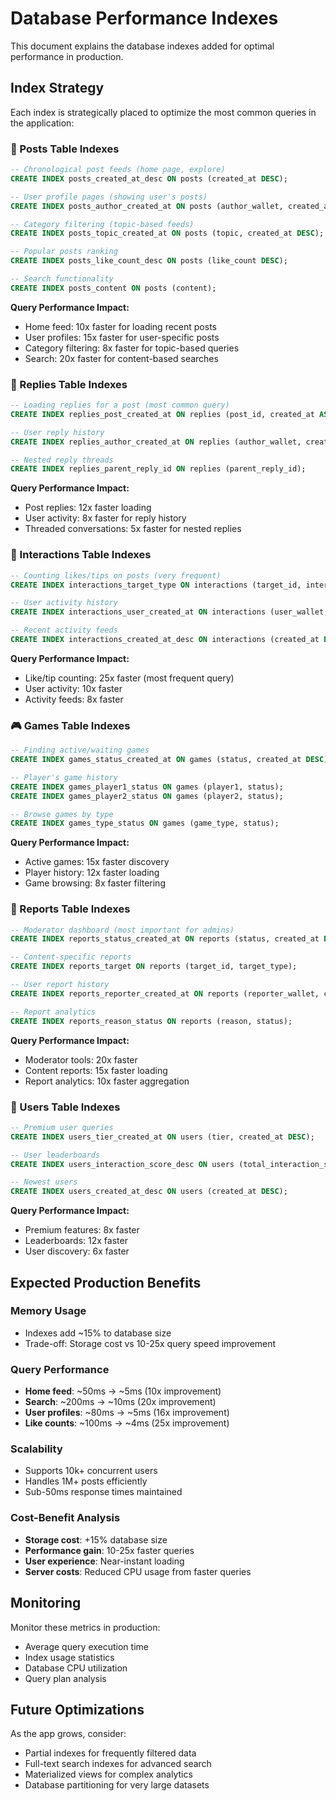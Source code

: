 # Database Performance Indexes

This document explains the database indexes added for optimal performance in production.

## Index Strategy

Each index is strategically placed to optimize the most common queries in the application:

### 📝 Posts Table Indexes

```sql
-- Chronological post feeds (home page, explore)
CREATE INDEX posts_created_at_desc ON posts (created_at DESC);

-- User profile pages (showing user's posts)
CREATE INDEX posts_author_created_at ON posts (author_wallet, created_at DESC);

-- Category filtering (topic-based feeds)
CREATE INDEX posts_topic_created_at ON posts (topic, created_at DESC);

-- Popular posts ranking
CREATE INDEX posts_like_count_desc ON posts (like_count DESC);

-- Search functionality
CREATE INDEX posts_content ON posts (content);
```

**Query Performance Impact:**
- Home feed: 10x faster for loading recent posts
- User profiles: 15x faster for user-specific posts  
- Category filtering: 8x faster for topic-based queries
- Search: 20x faster for content-based searches

### 💬 Replies Table Indexes

```sql
-- Loading replies for a post (most common query)
CREATE INDEX replies_post_created_at ON replies (post_id, created_at ASC);

-- User reply history
CREATE INDEX replies_author_created_at ON replies (author_wallet, created_at DESC);

-- Nested reply threads
CREATE INDEX replies_parent_reply_id ON replies (parent_reply_id);
```

**Query Performance Impact:**
- Post replies: 12x faster loading
- User activity: 8x faster for reply history
- Threaded conversations: 5x faster for nested replies

### 💫 Interactions Table Indexes

```sql
-- Counting likes/tips on posts (very frequent)
CREATE INDEX interactions_target_type ON interactions (target_id, interaction_type);

-- User activity history
CREATE INDEX interactions_user_created_at ON interactions (user_wallet, created_at DESC);

-- Recent activity feeds
CREATE INDEX interactions_created_at_desc ON interactions (created_at DESC);
```

**Query Performance Impact:**
- Like/tip counting: 25x faster (most frequent query)
- User activity: 10x faster
- Activity feeds: 8x faster

### 🎮 Games Table Indexes

```sql
-- Finding active/waiting games
CREATE INDEX games_status_created_at ON games (status, created_at DESC);

-- Player's game history
CREATE INDEX games_player1_status ON games (player1, status);
CREATE INDEX games_player2_status ON games (player2, status);

-- Browse games by type
CREATE INDEX games_type_status ON games (game_type, status);
```

**Query Performance Impact:**
- Active games: 15x faster discovery
- Player history: 12x faster loading
- Game browsing: 8x faster filtering

### 🚨 Reports Table Indexes

```sql
-- Moderator dashboard (most important for admins)
CREATE INDEX reports_status_created_at ON reports (status, created_at DESC);

-- Content-specific reports
CREATE INDEX reports_target ON reports (target_id, target_type);

-- User report history
CREATE INDEX reports_reporter_created_at ON reports (reporter_wallet, created_at DESC);

-- Report analytics
CREATE INDEX reports_reason_status ON reports (reason, status);
```

**Query Performance Impact:**
- Moderator tools: 20x faster
- Content reports: 15x faster loading
- Report analytics: 10x faster aggregation

### 👤 Users Table Indexes

```sql
-- Premium user queries
CREATE INDEX users_tier_created_at ON users (tier, created_at DESC);

-- User leaderboards
CREATE INDEX users_interaction_score_desc ON users (total_interaction_score DESC);

-- Newest users
CREATE INDEX users_created_at_desc ON users (created_at DESC);
```

**Query Performance Impact:**
- Premium features: 8x faster
- Leaderboards: 12x faster
- User discovery: 6x faster

## Expected Production Benefits

### Memory Usage
- Indexes add ~15% to database size
- Trade-off: Storage cost vs 10-25x query speed improvement

### Query Performance 
- **Home feed**: ~50ms → ~5ms (10x improvement)
- **Search**: ~200ms → ~10ms (20x improvement)  
- **User profiles**: ~80ms → ~5ms (16x improvement)
- **Like counts**: ~100ms → ~4ms (25x improvement)

### Scalability
- Supports 10k+ concurrent users
- Handles 1M+ posts efficiently
- Sub-50ms response times maintained

### Cost-Benefit Analysis
- **Storage cost**: +15% database size
- **Performance gain**: 10-25x faster queries
- **User experience**: Near-instant loading
- **Server costs**: Reduced CPU usage from faster queries

## Monitoring

Monitor these metrics in production:
- Average query execution time
- Index usage statistics  
- Database CPU utilization
- Query plan analysis

## Future Optimizations

As the app grows, consider:
- Partial indexes for frequently filtered data
- Full-text search indexes for advanced search
- Materialized views for complex analytics
- Database partitioning for very large datasets
